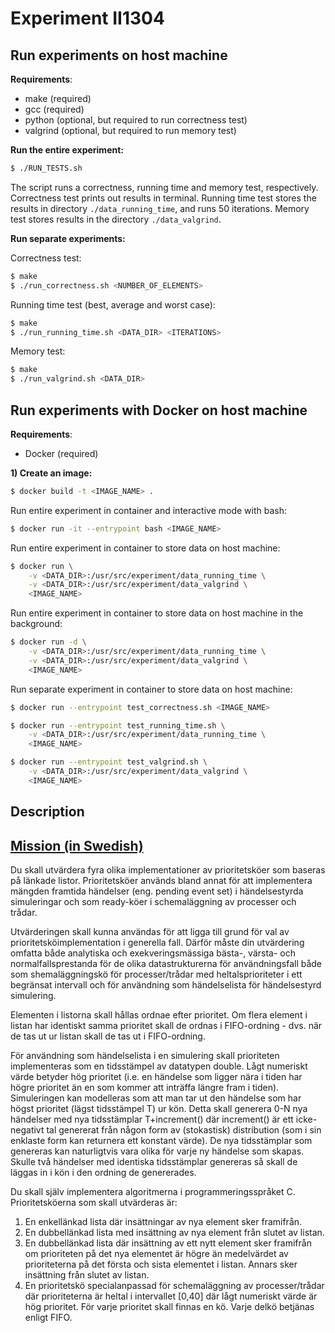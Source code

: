 # Experiment II1304
## Run experiments on host machine
__Requirements__:
 - make (required)
 - gcc (required)
 - python (optional, but required to run correctness test)
 - valgrind (optional, but required to run memory test)

__Run the entire experiment:__
```bash
$ ./RUN_TESTS.sh
```
The script runs a correctness, running time and memory test, respectively.
Correctness test prints out results in terminal.
Running time test stores the results in directory `./data_running_time`, and runs 50 iterations.
Memory test stores results in the directory `./data_valgrind`.

__Run separate experiments:__

Correctness test:
```bash
$ make
$ ./run_correctness.sh <NUMBER_OF_ELEMENTS>
```

Running time test (best, average and worst case):
```bash
$ make
$ ./run_running_time.sh <DATA_DIR> <ITERATIONS>
```

Memory test:
```bash
$ make
$ ./run_valgrind.sh <DATA_DIR>
```
## Run experiments with Docker on host machine
__Requirements__:
 - Docker (required)
 
__1) Create an image:__
```bash
$ docker build -t <IMAGE_NAME> .
```
Run entire experiment in container and interactive mode with bash:
```bash
$ docker run -it --entrypoint bash <IMAGE_NAME>
```
Run entire experiment in container to store data on host machine:
```bash
$ docker run \
    -v <DATA_DIR>:/usr/src/experiment/data_running_time \
    -v <DATA_DIR>:/usr/src/experiment/data_valgrind \
    <IMAGE_NAME>
```
Run entire experiment in container to store data on host machine in the background:
```bash
$ docker run -d \
    -v <DATA_DIR>:/usr/src/experiment/data_running_time \
    -v <DATA_DIR>:/usr/src/experiment/data_valgrind \
    <IMAGE_NAME>
```
Run separate experiment in container to store data on host machine:
```bash
$ docker run --entrypoint test_correctness.sh <IMAGE_NAME>
```
```bash
$ docker run --entrypoint test_running_time.sh \
    -v <DATA_DIR>:/usr/src/experiment/data_running_time \
    <IMAGE_NAME>
```
```bash
$ docker run --entrypoint test_valgrind.sh \
    -v <DATA_DIR>:/usr/src/experiment/data_valgrind \
    <IMAGE_NAME>
```

## Description

## [Mission (in Swedish)](https://www.kth.se/social/course/II1304/page/uppgift-lasaret-1516/)
Du skall utvärdera fyra olika implementationer av prioritetsköer som baseras på länkade listor. Prioritetsköer används bland annat för att implementera mängden framtida händelser (eng. pending event set) i händelsestyrda simuleringar och som ready-köer i schemaläggning av processer och trådar.

Utvärderingen skall kunna användas för att ligga till grund för val av prioritetsköimplementation i generella fall. Därför måste din utvärdering omfatta både analytiska och exekveringsmässiga bästa-, värsta- och normalfallsprestanda för de olika datastrukturerna för användningsfall både som shemaläggningskö för processer/trådar med heltalsprioriteter i ett begränsat intervall och för användning som händelselista för händelsestyrd simulering. 

Elementen i listorna skall hållas ordnae efter prioritet. Om flera element i listan har identiskt samma prioritet skall de ordnas i FIFO-ordning - dvs. när de tas ut ur listan skall de tas ut i FIFO-ordning.

För användning som händelselista i en simulering skall prioriteten implementeras som en tidsstämpel av datatypen double. Lågt numeriskt värde betyder hög prioritet (i.e. en händelse som ligger nära i tiden har högre prioritet än en som kommer att inträffa längre fram i tiden). Simuleringen kan modelleras som att man tar ut den händelse som har högst prioritet (lägst tidsstämpel T) ur kön. Detta skall generera 0-N nya händelser med nya tidsstämplar T+increment() där increment() är ett icke-negativt tal genererat från någon form av (stokastisk) distribution (som i sin enklaste form kan returnera ett konstant värde). De nya tidsstämplar som genereras kan naturligtvis vara olika för varje ny händelse som skapas. Skulle två händelser med identiska tidsstämplar genereras så skall de läggas in i kön i den ordning de genererades.

Du skall själv implementera algoritmerna i programmeringsspråket C.
Prioritetsköerna som skall utvärderas är:

1. En enkellänkad lista där insättningar av nya element sker framifrån.
2. En dubbellänkad lista med insättning av nya element från slutet av listan.
3. En dubbellänkad lista där insättning av ett nytt element sker framifrån om prioriteten på det nya elementet är högre än medelvärdet av prioriteterna på det första och sista elementet i listan. Annars sker insättning från slutet av listan.
4. En prioritetskö specialanpassad för schemaläggning av processer/trådar där prioriteterna är heltal i intervallet [0,40] där lågt numeriskt värde är hög prioritet. För varje prioritet skall finnas en kö. Varje delkö betjänas enligt FIFO. 

